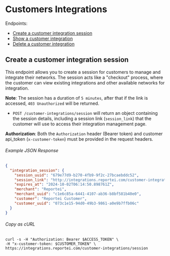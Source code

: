 Customers Integrations
======

Endpoints:

- [Create a customer integration session](#create-a-customer-integration-session)
- [Show a customer integration](#show-a-customer-integration)
- [Delete a customer integration](#delete-a-customer-integration)

Create a customer integration session
--------------

This endpoint allows you to create a session for customers to manage and integrate their networks. The session acts like a "checkout" process, where the customer can view existing integrations and other available networks for integration.

**Note**: The session has a duration of `5 minutes`, after that if the link is accessed, `403 Unauthorized` will be returned.

* `POST /customer-integrations/session` will return an object containing the session details, including a session link (`session_link`) that the customer will use to access their integration management page.

**Authorization**: Both the `Authorization` header (Bearer token) and customer api_token (`x-customer-token`) must be provided in the request headers.


###### Example JSON Response
<!-- START POST /customer-integrations/session -->
```json
{
  "integration_session": {
    "session_uuid": "679e77d9-b270-4fb9-9f2c-27bcaebddc52",
    "session_link": "http://integrations.reportei.com/customer-integrations/session/679e77d9-b270-4fb9-9f2c-27bcaebddc52",
    "expires_at": "2024-10-02T06:14:50.898761Z",
    "merchant": "Reportei",
    "merchant_uuid": "c1e6c85a-6441-4107-ab36-b8bf581b40e0",
    "customer": "Reportei Customer",
    "customer_uuid": "073c1e15-94d0-49b3-9861-a0e9b7ffb06c"
  }
}
```
<!-- END POST /customer-integrations/session -->
###### Copy as cURL

``` shell
curl -s -H "Authorization: Bearer $ACCESS_TOKEN" \
-H "x-customer-token: $CUSTOMER_TOKEN" \
https://integrations.reportei.com/customer-integrations/session
```